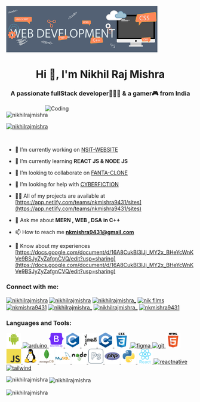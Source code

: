 ![logo](https://github.com/nikhilrajmishra/nikhilrajmishra/blob/main/gif.png)
<h1 align="center">Hi 👋, I'm Nikhil Raj Mishra</h1>
<h3 align="center">A passionate fullStack developer👨🏼‍💻 & a gamer🎮 from India</h3>
<img align="right" alt="Coding" width="400" src = "https://user-images.githubusercontent.com/55389276/140866485-8fb1c876-9a8f-4d6a-98dc-08c4981eaf70.gif">

<p align="left"> <img src="https://komarev.com/ghpvc/?username=nikhilrajmishra&label=Profile%20views&color=0e75b6&style=flat" alt="nikhilrajmishra" /> </p>

<p align="left"> <a href="https://github.com/ryo-ma/github-profile-trophy"><img src="https://github-profile-trophy.vercel.app/?username=nikhilrajmishra" alt="nikhilrajmishra" /></a> </p>

<p align="left"> <a href="https://twitter.com/" target="blank"><img src="https://img.shields.io/twitter/follow/?logo=twitter&style=for-the-badge" alt="" /></a> </p>

- 🔭 I’m currently working on [NSIT-WEBSITE](https://github.com/nikhilrajmishra/NSIT_WEBSITE)

- 🌱 I’m currently learning **REACT JS & NODE JS**

- 👯 I’m looking to collaborate on [FANTA-CLONE](https://github.com/nikhilrajmishra/FANTA_CLONE)

- 🤝 I’m looking for help with [CYBERFICTION](https://github.com/nikhilrajmishra/CYBERFICTION_ANIMATED_WEBSITE)

- 👨‍💻 All of my projects are available at [https://app.netlify.com/teams/nkmishra9431/sites](https://app.netlify.com/teams/nkmishra9431/sites)

- 💬 Ask me about **MERN , WEB , DSA in C++**

- 📫 How to reach me **nkmishra9431@gmail.com**

- 📄 Know about my experiences [https://docs.google.com/document/d/16A8CukBI3lJj_MY2x_BHeYcWnKVe9BSJyZyZafgnCVQ/edit?usp=sharing](https://docs.google.com/document/d/16A8CukBI3lJj_MY2x_BHeYcWnKVe9BSJyZyZafgnCVQ/edit?usp=sharing)

<h3 align="left">Connect with me:</h3>
<p align="left">
<a href="https://linkedin.com/in/nikhilrajmishra" target="blank"><img align="center" src="https://raw.githubusercontent.com/rahuldkjain/github-profile-readme-generator/master/src/images/icons/Social/linked-in-alt.svg" alt="nikhilrajmishra" height="30" width="40" /></a>
<a href="https://fb.com/nikhilrajmishra" target="blank"><img align="center" src="https://raw.githubusercontent.com/rahuldkjain/github-profile-readme-generator/master/src/images/icons/Social/facebook.svg" alt="nikhilrajmishra" height="30" width="40" /></a>
<a href="https://instagram.com/nikhilrajmishra_" target="blank"><img align="center" src="https://raw.githubusercontent.com/rahuldkjain/github-profile-readme-generator/master/src/images/icons/Social/instagram.svg" alt="nikhilrajmishra_" height="30" width="40" /></a>
<a href="https://www.youtube.com/c/nik films" target="blank"><img align="center" src="https://raw.githubusercontent.com/rahuldkjain/github-profile-readme-generator/master/src/images/icons/Social/youtube.svg" alt="nik films" height="30" width="40" /></a>
<a href="https://www.codechef.com/users/nkmishra9431" target="blank"><img align="center" src="https://cdn.jsdelivr.net/npm/simple-icons@3.1.0/icons/codechef.svg" alt="nkmishra9431" height="30" width="40" /></a>
<a href="https://www.hackerrank.com/profile/nkmishra9431" target="blank"><img align="center" src="https://raw.githubusercontent.com/rahuldkjain/github-profile-readme-generator/master/src/images/icons/Social/hackerrank.svg" alt="nikhilrajmishra_" height="30" width="40" /></a>
<a href="https://codeforces.com/profile/nikhilrajmishra_" target="blank"><img align="center" src="https://raw.githubusercontent.com/rahuldkjain/github-profile-readme-generator/master/src/images/icons/Social/codeforces.svg" alt="nikhilrajmishra_" height="30" width="40" /></a>
<a href="https://www.leetcode.com/nkmishra9431" target="blank"><img align="center" src="https://raw.githubusercontent.com/rahuldkjain/github-profile-readme-generator/master/src/images/icons/Social/leet-code.svg" alt="nkmishra9431" height="30" width="40" /></a>
</p>

<h3 align="left">Languages and Tools:</h3>
<p align="left"> <a href="https://developer.android.com" target="_blank" rel="noreferrer"> <img src="https://raw.githubusercontent.com/devicons/devicon/master/icons/android/android-original-wordmark.svg" alt="android" width="40" height="40"/> </a> <a href="https://www.arduino.cc/" target="_blank" rel="noreferrer"> <img src="https://cdn.worldvectorlogo.com/logos/arduino-1.svg" alt="arduino" width="40" height="40"/> </a> <a href="https://getbootstrap.com" target="_blank" rel="noreferrer"> <img src="https://raw.githubusercontent.com/devicons/devicon/master/icons/bootstrap/bootstrap-plain-wordmark.svg" alt="bootstrap" width="40" height="40"/> </a> <a href="https://www.cprogramming.com/" target="_blank" rel="noreferrer"> <img src="https://raw.githubusercontent.com/devicons/devicon/master/icons/c/c-original.svg" alt="c" width="40" height="40"/> </a> <a href="https://canvasjs.com" target="_blank" rel="noreferrer"> <img src="https://raw.githubusercontent.com/Hardik0307/Hardik0307/master/assets/canvasjs-charts.svg" alt="canvasjs" width="40" height="40"/> </a> <a href="https://www.w3schools.com/cpp/" target="_blank" rel="noreferrer"> <img src="https://raw.githubusercontent.com/devicons/devicon/master/icons/cplusplus/cplusplus-original.svg" alt="cplusplus" width="40" height="40"/> </a> <a href="https://www.w3schools.com/css/" target="_blank" rel="noreferrer"> <img src="https://raw.githubusercontent.com/devicons/devicon/master/icons/css3/css3-original-wordmark.svg" alt="css3" width="40" height="40"/> </a> <a href="https://www.figma.com/" target="_blank" rel="noreferrer"> <img src="https://www.vectorlogo.zone/logos/figma/figma-icon.svg" alt="figma" width="40" height="40"/> </a> <a href="https://git-scm.com/" target="_blank" rel="noreferrer"> <img src="https://www.vectorlogo.zone/logos/git-scm/git-scm-icon.svg" alt="git" width="40" height="40"/> </a> <a href="https://www.w3.org/html/" target="_blank" rel="noreferrer"> <img src="https://raw.githubusercontent.com/devicons/devicon/master/icons/html5/html5-original-wordmark.svg" alt="html5" width="40" height="40"/> </a> <a href="https://developer.mozilla.org/en-US/docs/Web/JavaScript" target="_blank" rel="noreferrer"> <img src="https://raw.githubusercontent.com/devicons/devicon/master/icons/javascript/javascript-original.svg" alt="javascript" width="40" height="40"/> </a> <a href="https://www.linux.org/" target="_blank" rel="noreferrer"> <img src="https://raw.githubusercontent.com/devicons/devicon/master/icons/linux/linux-original.svg" alt="linux" width="40" height="40"/> </a> <a href="https://www.mongodb.com/" target="_blank" rel="noreferrer"> <img src="https://raw.githubusercontent.com/devicons/devicon/master/icons/mongodb/mongodb-original-wordmark.svg" alt="mongodb" width="40" height="40"/> </a> <a href="https://www.mysql.com/" target="_blank" rel="noreferrer"> <img src="https://raw.githubusercontent.com/devicons/devicon/master/icons/mysql/mysql-original-wordmark.svg" alt="mysql" width="40" height="40"/> </a> <a href="https://nodejs.org" target="_blank" rel="noreferrer"> <img src="https://raw.githubusercontent.com/devicons/devicon/master/icons/nodejs/nodejs-original-wordmark.svg" alt="nodejs" width="40" height="40"/> </a> <a href="https://www.photoshop.com/en" target="_blank" rel="noreferrer"> <img src="https://raw.githubusercontent.com/devicons/devicon/master/icons/photoshop/photoshop-line.svg" alt="photoshop" width="40" height="40"/> </a> <a href="https://www.php.net" target="_blank" rel="noreferrer"> <img src="https://raw.githubusercontent.com/devicons/devicon/master/icons/php/php-original.svg" alt="php" width="40" height="40"/> </a> <a href="https://www.python.org" target="_blank" rel="noreferrer"> <img src="https://raw.githubusercontent.com/devicons/devicon/master/icons/python/python-original.svg" alt="python" width="40" height="40"/> </a> <a href="https://reactjs.org/" target="_blank" rel="noreferrer"> <img src="https://raw.githubusercontent.com/devicons/devicon/master/icons/react/react-original-wordmark.svg" alt="react" width="40" height="40"/> </a> <a href="https://reactnative.dev/" target="_blank" rel="noreferrer"> <img src="https://reactnative.dev/img/header_logo.svg" alt="reactnative" width="40" height="40"/> </a> <a href="https://tailwindcss.com/" target="_blank" rel="noreferrer"> <img src="https://www.vectorlogo.zone/logos/tailwindcss/tailwindcss-icon.svg" alt="tailwind" width="40" height="40"/> </a> </p>

<p><img align="left" src="https://github-readme-stats.vercel.app/api/top-langs?username=nikhilrajmishra&show_icons=true&locale=en&layout=compact" alt="nikhilrajmishra" /></p>

<p>&nbsp;<img align="center" src="https://github-readme-stats.vercel.app/api?username=nikhilrajmishra&show_icons=true&locale=en" alt="nikhilrajmishra" /></p>

<p><img align="center" src="https://github-readme-streak-stats.herokuapp.com/?user=nikhilrajmishra&" alt="nikhilrajmishra" /></p>

